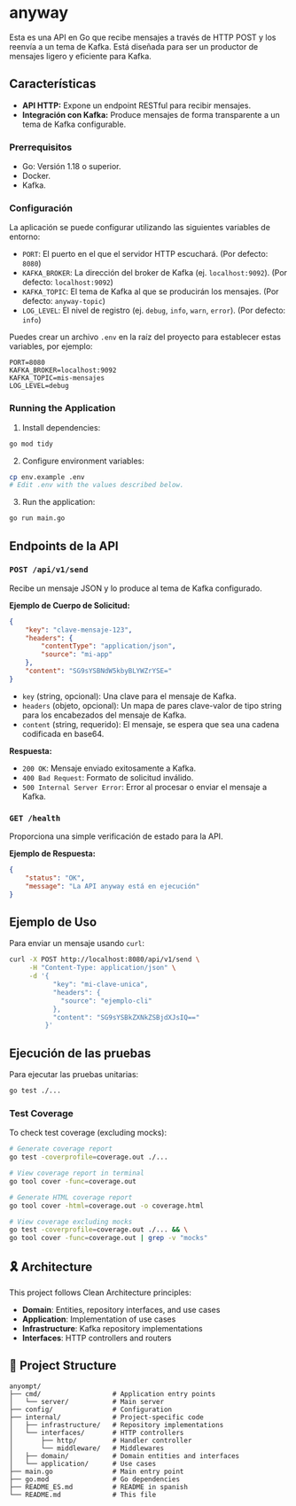 # anyway

Esta es una API en Go que recibe mensajes a través de HTTP POST y los reenvía a un tema de Kafka. Está diseñada para ser un productor de mensajes ligero y eficiente para Kafka.

## Características

*   **API HTTP:** Expone un endpoint RESTful para recibir mensajes.
*   **Integración con Kafka:** Produce mensajes de forma transparente a un tema de Kafka configurable.

### Prerrequisitos

*   Go: Versión 1.18 o superior.
*   Docker. 
*   Kafka.

### Configuración

La aplicación se puede configurar utilizando las siguientes variables de entorno:

*   `PORT`: El puerto en el que el servidor HTTP escuchará. (Por defecto: `8080`)
*   `KAFKA_BROKER`: La dirección del broker de Kafka (ej. `localhost:9092`). (Por defecto: `localhost:9092`)
*   `KAFKA_TOPIC`: El tema de Kafka al que se producirán los mensajes. (Por defecto: `anyway-topic`)
*   `LOG_LEVEL`: El nivel de registro (ej. `debug`, `info`, `warn`, `error`). (Por defecto: `info`)

Puedes crear un archivo `.env` en la raíz del proyecto para establecer estas variables, por ejemplo:

```
PORT=8080
KAFKA_BROKER=localhost:9092
KAFKA_TOPIC=mis-mensajes
LOG_LEVEL=debug
```

### Running the Application

1. Install dependencies:

```bash
go mod tidy
```

2. Configure environment variables:

```bash
cp env.example .env
# Edit .env with the values described below.
```

3. Run the application:

```bash
go run main.go
```

## Endpoints de la API

### `POST /api/v1/send`

Recibe un mensaje JSON y lo produce al tema de Kafka configurado.

**Ejemplo de Cuerpo de Solicitud:**

```json
{
    "key": "clave-mensaje-123",
    "headers": {
        "contentType": "application/json",
        "source": "mi-app"
    },
    "content": "SG9sYSBNdW5kbyBLYWZrYSE="
}
```
*   `key` (string, opcional): Una clave para el mensaje de Kafka.
*   `headers` (objeto, opcional): Un mapa de pares clave-valor de tipo string para los encabezados del mensaje de Kafka.
*   `content` (string, requerido): El mensaje, se espera que sea una cadena codificada en base64.

**Respuesta:**

*   `200 OK`: Mensaje enviado exitosamente a Kafka.
*   `400 Bad Request`: Formato de solicitud inválido.
*   `500 Internal Server Error`: Error al procesar o enviar el mensaje a Kafka.

### `GET /health`

Proporciona una simple verificación de estado para la API.

**Ejemplo de Respuesta:**

```json
{
    "status": "OK",
    "message": "La API anyway está en ejecución"
}
```

## Ejemplo de Uso

Para enviar un mensaje usando `curl`:

```bash
curl -X POST http://localhost:8080/api/v1/send \
     -H "Content-Type: application/json" \
     -d '{
           "key": "mi-clave-unica",
           "headers": {
             "source": "ejemplo-cli"
           },
           "content": "SG9sYSBkZXNkZSBjdXJsIQ=="
         }'
```

## Ejecución de las pruebas

Para ejecutar las pruebas unitarias:

```bash
go test ./...
```

### Test Coverage

To check test coverage (excluding mocks):

```bash
# Generate coverage report
go test -coverprofile=coverage.out ./...

# View coverage report in terminal
go tool cover -func=coverage.out

# Generate HTML coverage report
go tool cover -html=coverage.out -o coverage.html

# View coverage excluding mocks
go test -coverprofile=coverage.out ./... && \
go tool cover -func=coverage.out | grep -v "mocks"
```

## 🎗️ Architecture

This project follows Clean Architecture principles:

- **Domain**: Entities, repository interfaces, and use cases
- **Application**: Implementation of use cases
- **Infrastructure**: Kafka repository implementations
- **Interfaces**: HTTP controllers and routers

## 📁 Project Structure

```
anyompt/
├── cmd/                  # Application entry points
│   └── server/           # Main server
├── config/               # Configuration
├── internal/             # Project-specific code
│   ├── infrastructure/   # Repository implementations
│   └── interfaces/       # HTTP controllers
│       ├── http/         # Handler controller
│       └── middleware/   # Middlewares
│   ├── domain/           # Domain entities and interfaces
│   └── application/      # Use cases
├── main.go               # Main entry point
├── go.mod                # Go dependencies
├── README_ES.md          # README in spanish
└── README.md             # This file
```